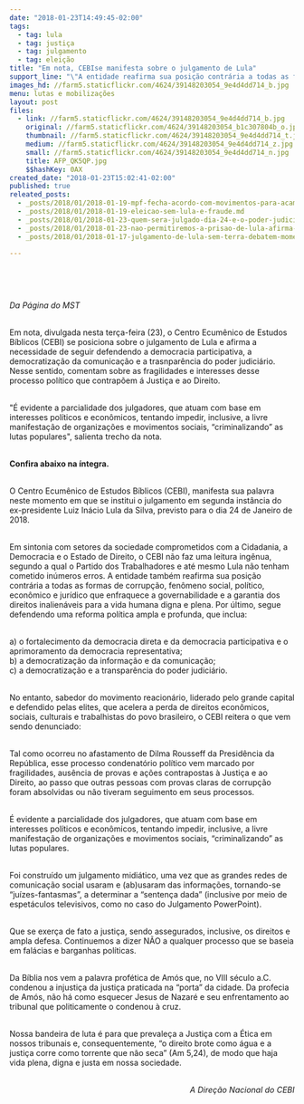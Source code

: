 ```yaml
---
date: "2018-01-23T14:49:45-02:00"
tags:
  - tag: lula
  - tag: justiça
  - tag: julgamento
  - tag: eleição
title: "Em nota, CEBIse manifesta sobre o julgamento de Lula"
support_line: "\"A entidade reafirma sua posição contrária a todas as formas de corrupção, fenômeno social, político, econômico e jurídico que enfraquece a governabilidade e a garantia dos direitos inalienáveis para a vida humana digna e plena.\""
images_hd: //farm5.staticflickr.com/4624/39148203054_9e4d4dd714_b.jpg
menu: lutas e mobilizações
layout: post
files:
  - link: //farm5.staticflickr.com/4624/39148203054_9e4d4dd714_b.jpg
    original: //farm5.staticflickr.com/4624/39148203054_b1c307804b_o.jpg
    thumbnail: //farm5.staticflickr.com/4624/39148203054_9e4d4dd714_t.jpg
    medium: //farm5.staticflickr.com/4624/39148203054_9e4d4dd714_z.jpg
    small: //farm5.staticflickr.com/4624/39148203054_9e4d4dd714_n.jpg
    title: AFP_QK5QP.jpg
    $$hashKey: 0AX
created_date: "2018-01-23T15:02:41-02:00"
published: true
releated_posts:
  - _posts/2018/01/2018-01-19-mpf-fecha-acordo-com-movimentos-para-acampamento-em-apoio-a-lula-em-porto-alegre.md
  - _posts/2018/01/2018-01-19-eleicao-sem-lula-e-fraude.md
  - _posts/2018/01/2018-01-23-quem-sera-julgado-dia-24-e-o-poder-judiciario-e-nao-lula-diz-stedile.md
  - _posts/2018/01/2018-01-23-nao-permitiremos-a-prisao-de-lula-afirma-alexandre-conceicao-do-mst.md
  - _posts/2018/01/2018-01-17-julgamento-de-lula-sem-terra-debatem-momento-politico-e-preparam-mobilizacoes-em-porto-alegre.md

---
```

<p>&nbsp;</p>

<p>&nbsp;</p>

<p><em>Da P&aacute;gina do MST</em></p>

<p><br />
Em nota, divulgada nesta ter&ccedil;a-feira (23), o&nbsp;Centro Ecum&ecirc;nico de Estudos B&iacute;blicos (CEBI) se posiciona sobre o julgamento de Lula e afirma a necessidade de seguir defendendo a democracia participativa, a democratiza&ccedil;&atilde;o da comunica&ccedil;&atilde;o e a trasnpar&ecirc;ncia do poder judici&aacute;rio. Nesse sentido, comentam sobre as fragilidades e interesses desse processo pol&iacute;tico que contrap&otilde;em &aacute; Justi&ccedil;a e ao Direito.&nbsp;</p>

<p><br />
&quot;&Eacute; evidente a parcialidade dos julgadores, que atuam com base em interesses pol&iacute;ticos e econ&ocirc;micos, tentando impedir, inclusive, a livre manifesta&ccedil;&atilde;o de organiza&ccedil;&otilde;es e movimentos sociais, &ldquo;criminalizando&rdquo; as lutas populares&quot;, salienta trecho da nota.</p>

<p><br />
<strong>Confira abaixo na &iacute;ntegra.&nbsp;&nbsp;</strong></p>

<p><br />
O Centro Ecum&ecirc;nico de Estudos B&iacute;blicos (CEBI), manifesta sua palavra neste momento em que se institui o julgamento em segunda inst&acirc;ncia do ex-presidente Luiz In&aacute;cio Lula da Silva, previsto para o dia 24 de Janeiro de 2018.</p>

<p><br />
Em sintonia com setores da sociedade comprometidos com a Cidadania, a Democracia e o Estado de Direito, o CEBI n&atilde;o faz uma leitura ing&ecirc;nua, segundo a qual o Partido dos Trabalhadores e at&eacute; mesmo Lula n&atilde;o tenham cometido in&uacute;meros erros. A entidade tamb&eacute;m reafirma sua posi&ccedil;&atilde;o contr&aacute;ria a&nbsp;todas as formas de corrup&ccedil;&atilde;o, fen&ocirc;meno social, pol&iacute;tico, econ&ocirc;mico e jur&iacute;dico que enfraquece a governabilidade e a garantia dos direitos inalien&aacute;veis para a vida humana digna e plena. Por &uacute;ltimo, segue defendendo uma reforma pol&iacute;tica ampla e profunda, que inclua:</p>

<p><br />
a) o fortalecimento da democracia direta e da democracia participativa e o aprimoramento da democracia representativa;<br />
b) a democratiza&ccedil;&atilde;o da informa&ccedil;&atilde;o e da comunica&ccedil;&atilde;o;<br />
c) a democratiza&ccedil;&atilde;o e a transpar&ecirc;ncia do poder judici&aacute;rio.</p>

<p><br />
No entanto, sabedor do movimento reacion&aacute;rio, liderado pelo grande capital e defendido pelas elites, que acelera a perda de direitos econ&ocirc;micos, sociais, culturais e trabalhistas do povo brasileiro, o CEBI reitera o que vem sendo denunciado:</p>

<p><br />
Tal como ocorreu no afastamento de Dilma Rousseff da Presid&ecirc;ncia da Rep&uacute;blica, esse processo condenat&oacute;rio pol&iacute;tico vem marcado por fragilidades, aus&ecirc;ncia de provas e a&ccedil;&otilde;es contrapostas &agrave; Justi&ccedil;a e ao Direito, ao passo que outras pessoas com provas claras de corrup&ccedil;&atilde;o foram absolvidas ou n&atilde;o tiveram seguimento em seus processos.</p>

<p><br />
&Eacute; evidente a parcialidade dos julgadores, que atuam com base em interesses pol&iacute;ticos e econ&ocirc;micos, tentando impedir, inclusive, a livre manifesta&ccedil;&atilde;o de organiza&ccedil;&otilde;es e movimentos sociais, &ldquo;criminalizando&rdquo; as lutas populares.</p>

<p><br />
Foi constru&iacute;do um julgamento midi&aacute;tico, uma vez que as grandes redes de comunica&ccedil;&atilde;o social usaram e (ab)usaram das informa&ccedil;&otilde;es, tornando-se &ldquo;ju&iacute;zes-fantasmas&rdquo;, a determinar a &ldquo;senten&ccedil;a dada&rdquo; (inclusive por meio de espet&aacute;culos televisivos, como no caso do Julgamento PowerPoint).</p>

<p><br />
Que se exer&ccedil;a de fato a justi&ccedil;a, sendo assegurados, inclusive, os direitos e ampla defesa. Continuemos a dizer N&Atilde;O a qualquer processo que se baseia em fal&aacute;cias e barganhas pol&iacute;ticas.</p>

<p><br />
Da B&iacute;blia nos vem a palavra prof&eacute;tica de Am&oacute;s que, no VIII s&eacute;culo a.C. condenou a injusti&ccedil;a da justi&ccedil;a praticada na &ldquo;porta&rdquo; da cidade. Da profecia de Am&oacute;s, n&atilde;o h&aacute; como esquecer Jesus de Nazar&eacute; e seu enfrentamento ao tribunal que politicamente o condenou &agrave; cruz.</p>

<p><br />
Nossa bandeira de luta &eacute; para que prevale&ccedil;a a Justi&ccedil;a com a &Eacute;tica em nossos tribunais e, consequentemente, &ldquo;o direito brote como &aacute;gua e a justi&ccedil;a corre como torrente que n&atilde;o seca&rdquo; (Am 5,24), de modo que haja vida plena, digna e justa em nossa sociedade.</p>

<p style="text-align: right;"><br />
<em>A Dire&ccedil;&atilde;o Nacional do CEBI</em></p>

